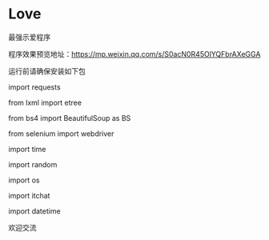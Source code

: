 # Love







最强示爱程序

程序效果预览地址：https://mp.weixin.qq.com/s/S0acN0R45OlYQFbrAXeGGA

运行前请确保安装如下包

import requests

from lxml import etree

from bs4 import BeautifulSoup as BS

from selenium import webdriver

import time

import random

import os

import itchat

import datetime

欢迎交流
